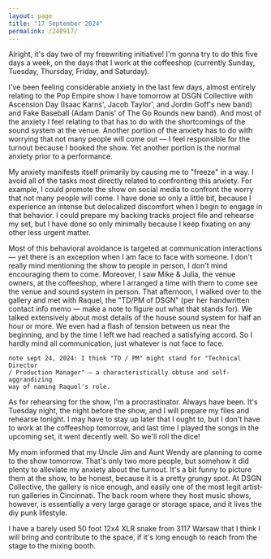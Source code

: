 ```yaml
---
layout: page
title: "17 September 2024"
permalink: /240917/
---
```


Alright, it's day two of my freewriting initiative! I'm gonna try to do this
five days a week, on the days that I work at the coffeeshop (currently Sunday,
Tuesday, Thursday, Friday, and Saturday).

I've been feeling considerable anxiety in the last few days, almost entirely
relating to the Pop Empire show I have tomorrow at DSGN Collective with
Ascension Day (Isaac Karns', Jacob Taylor', and Jordin Goff's new band) and
Fake Baseball (Adam Danis' of The Go Rounds new band). And most of the anxiety
I feel relating to that has to do with the shortcomings of the sound system at
the venue. Another portion of the anxiety has to do with worrying that not many
people will come out — I feel responsible for the turnout because I booked the
show. Yet another portion is the normal anxiety prior to a performance.

My anxiety manifests itself primarily by causing me to "freeze" in a way. I
avoid all of the tasks most directly related to confronting this anxiety. For
example, I could promote the show on social media to confront the worry that
not many people will come. I have done so only a little bit, because I
experience an intense but delocalized discomfort when I begin to engage in that
behavior. I could prepare my backing tracks project file and rehearse my set,
but I have done so only minimally because I keep fixating on any other less
urgent matter.

Most of this behavioral avoidance is targeted at communication interactions —
yet there is an exception when I am face to face with someone. I don't really
mind mentioning the show to people in person, I don't mind encouraging them to
come. Moreover, I saw Mike & Julia, the venue owners, at the coffeeshop, where
I arranged a time with them to come see the venue and sound system in person.
That afternoon, I walked over to the gallery and met with Raquel, the "TD/PM of
DSGN" (per her handwritten contact info memo — make a note to figure out what
that stands for). We talked extensively about most details of the house sound
system for half an hour or more. We even had a flash of tension between us near
the beginning, and by the time I left we had reached a satisfying accord. So I
hardly mind all communication, just whatever is not face to face.

    note sept 24, 2024: I think "TD / PM" might stand for "Technical Director
    / Production Manager" — a characteristically obtuse and self-aggrandizing
    way of naming Raquel's role.

As for rehearsing for the show, I'm a procrastinator. Always have been. It's
Tuesday night, the night before the show, and I will prepare my files and
rehearse tonight. I may have to stay up later that I ought to, but I don't have
to work at the coffeeshop tomorrow, and last time I played the songs in the
upcoming set, it went decently well. So we'll roll the dice!

My mom informed that my Uncle Jim and Aunt Wendy are planning to come to the
show tomorrow. That's only two more people, but somehow it did plenty to
alleviate my anxiety about the turnout. It's a bit funny to picture them at the
show, to be honest, because it is a pretty grungy spot. At DSGN Collective, the
gallery is nice enough, and easily one of the most legit artist-run galleries
in Cincinnati. The back room where they host music shows, however, is
essentially a very large garage or storage space, and it lives the diy punk
lifestyle.

I have a barely used 50 foot 12x4 XLR snake from 3117 Warsaw that I think I
will bring and contribute to the space, if it's long enough to reach from the
stage to the mixing booth.

